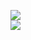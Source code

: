 [![](https://img.shields.io/badge/Made%20With-Github%20Spray-lightgrey.svg?style=for-the-badge&logo=github)](https://github.com/Annihil/github-spray#17417)  
[![](https://i.imgur.com/2DrTn0Z.gif)](https://github.com/Annihil/github-spray)